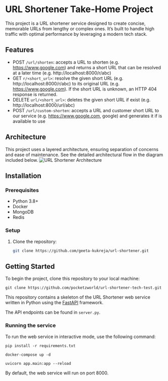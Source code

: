 # URL Shortener Take-Home Project
This project is a URL shortener service designed to create concise, memorable URLs from lengthy or complex ones. It’s built to handle high traffic with optimal performance by leveraging a modern tech stack.


## Features


* POST `/url/shorten`: accepts a URL to shorten (e.g. https://www.google.com) and returns a short URL that 
  can be resolved at a later time (e.g. http://localhost:8000/r/abc)
* GET `r/<short_url>`: resolve the given short URL (e.g. http://localhost:8000/r/abc) to its original URL
  (e.g. https://www.google.com). If the short URL is unknown, an HTTP 404 response is returned.
* DELETE `url/<short_url>`: deletes the given short URL if exist (e.g. http://localhost:8000/url/abc)
* POST `/url/custom-shorten`: accepts a URL and customer short URL to our service (e.g. https://www.google.com, google) and generates it if is available to use

## Architecture
This project uses a layered architecture, ensuring separation of concerns and ease of maintenance. See the detailed architectural flow in the diagram included below.
![URL Shortener Architecture](https://raw.githubusercontent.com/tograh/testrepository/master/3DTest.png)

## Installation

### Prerequisites
- Python 3.8+
- Docker
- MongoDB
- Redis

### Setup
1. Clone the repository:
   ```bash
   git clone https://github.com/geeta-kukreja/url-shortener.git

## Getting Started

To begin the project, clone this repository to your local machine:

```commandline
git clone https://github.com/pocketzworld/url-shortener-tech-test.git
```

This repository contains a skeleton of the URL Shortener web service written in Python
using the [FastAPI](https://fastapi.tiangolo.com/) framework.

The API endpoints can be found in `server.py`.

### Running the service

To run the web service in interactive mode, use the following command:
```commandline
pip install -r requirements.txt
```
```commandline
docker-compose up -d

```
```commandline
uvicorn app.main:app --reload

```

By default, the web service will run on port 8000.
